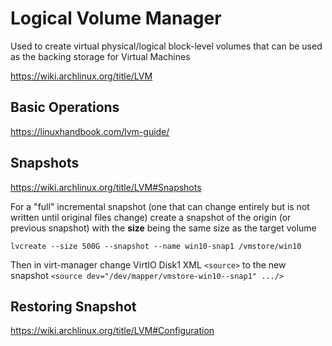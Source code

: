 # Logical Volume Manager

Used to create virtual physical/logical block-level volumes that can be used as the backing storage for Virtual Machines

https://wiki.archlinux.org/title/LVM

## Basic Operations

https://linuxhandbook.com/lvm-guide/

## Snapshots

https://wiki.archlinux.org/title/LVM#Snapshots

For a "full" incremental snapshot (one that can change entirely but is not written until original files change) create a snapshot of the origin (or previous snapshot) with the **size** being the same size as the target volume

```shell
lvcreate --size 500G --snapshot --name win10-snap1 /vmstore/win10
```

Then in virt-manager change VirtIO Disk1 XML `<source>` to the new snapshot `<source dev="/dev/mapper/vmstore-win10--snap1" .../>`

## Restoring Snapshot

https://wiki.archlinux.org/title/LVM#Configuration
